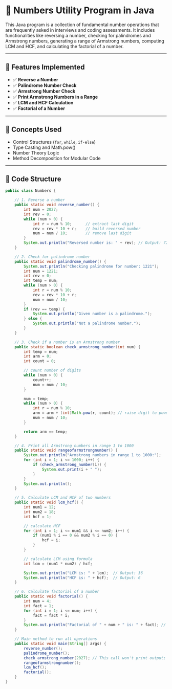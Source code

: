 # 🔢 Numbers Utility Program in Java

This Java program is a collection of fundamental number operations that are frequently asked in interviews and coding assessments. It includes functionalities like reversing a number, checking for palindromes and Armstrong numbers, generating a range of Armstrong numbers, computing LCM and HCF, and calculating the factorial of a number.

---

## 📌 Features Implemented

- ✅ **Reverse a Number**
- ✅ **Palindrome Number Check**
- ✅ **Armstrong Number Check**
- ✅ **Print Armstrong Numbers in a Range**
- ✅ **LCM and HCF Calculation**
- ✅ **Factorial of a Number**

---

## 🧠 Concepts Used

- Control Structures (`for`, `while`, `if-else`)
- Type Casting and Math.pow()
- Number Theory Logic
- Method Decomposition for Modular Code

---

## 📂 Code Structure

```java
public class Numbers {

    // 1. Reverse a number
    public static void reverse_number() {
        int num = 2027;
        int rev = 0;
        while (num > 0) {
            int r = num % 10;      // extract last digit
            rev = rev * 10 + r;    // build reversed number
            num = num / 10;        // remove last digit
        }
        System.out.println("Reversed number is: " + rev); // Output: 7202
    }

    // 2. Check for palindrome number
    public static void palindrome_number() {
        System.out.println("Checking palindrome for number: 1221");
        int num = 1221;
        int rev = 0;
        int temp = num;
        while (num > 0) {
            int r = num % 10;
            rev = rev * 10 + r;
            num = num / 10;
        }
        if (rev == temp) {
            System.out.println("Given number is a palindrome.");
        } else {
            System.out.println("Not a palindrome number.");
        }
    }

    // 3. Check if a number is an Armstrong number
    public static boolean check_armstrong_number(int num) {
        int temp = num;
        int arm = 0;
        int count = 0;

        // count number of digits
        while (num > 0) {
            count++;
            num = num / 10;
        }

        num = temp;
        while (num > 0) {
            int r = num % 10;
            arm = arm + (int)Math.pow(r, count); // raise digit to power of count
            num = num / 10;
        }

        return arm == temp;
    }

    // 4. Print all Armstrong numbers in range 1 to 1000
    public static void rangeofarmstrongnumber() {
        System.out.println("Armstrong numbers in range 1 to 1000:");
        for (int i = 1; i <= 1000; i++) {
            if (check_armstrong_number(i)) {
                System.out.print(i + " ");
            }
        }
        System.out.println();
    }

    // 5. Calculate LCM and HCF of two numbers
    public static void lcm_hcf() {
        int num1 = 12;
        int num2 = 18;
        int hcf = 1;

        // calculate HCF
        for (int i = 1; i <= num1 && i <= num2; i++) {
            if (num1 % i == 0 && num2 % i == 0) {
                hcf = i;
            }
        }

        // calculate LCM using formula
        int lcm = (num1 * num2) / hcf;

        System.out.println("LCM is: " + lcm);  // Output: 36
        System.out.println("HCF is: " + hcf);  // Output: 6
    }

    // 6. Calculate factorial of a number
    public static void factorial() {
        int num = 4;
        int fact = 1;
        for (int i = 1; i <= num; i++) {
            fact = fact * i;
        }
        System.out.println("Factorial of " + num + " is: " + fact); // Output: 24
    }

    // Main method to run all operations
    public static void main(String[] args) {
        reverse_number();
        palindrome_number();
        check_armstrong_number(2027); // This call won't print output; handled in range method
        rangeofarmstrongnumber();
        lcm_hcf();
        factorial();
    }
}
